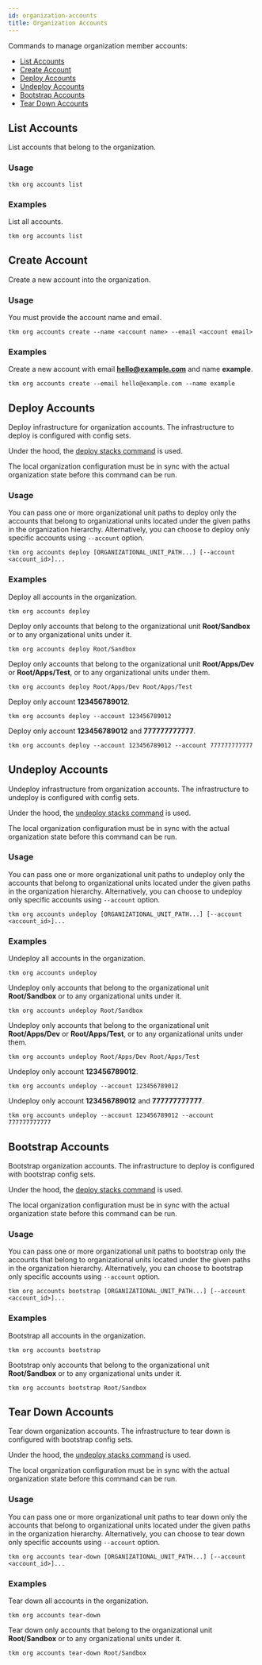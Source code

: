 ```yaml
---
id: organization-accounts
title: Organization Accounts
---
```


Commands to manage organization member accounts:

- [List Accounts](#list-accounts)
- [Create Account](#create-account)
- [Deploy Accounts](#deploy-accounts)
- [Undeploy Accounts](#undeploy-accounts)
- [Bootstrap Accounts](#bootstrap-accounts)
- [Tear Down Accounts](#tear-down-accounts)

## List Accounts

List accounts that belong to the organization.

### Usage

```
tkm org accounts list
```

### Examples

List all accounts.

```
tkm org accounts list
```

## Create Account

Create a new account into the organization.

### Usage

You must provide the account name and email.

```
tkm org accounts create --name <account name> --email <account email>
```

### Examples

Create a new account with email **hello@example.com** and name **example**.

```
tkm org accounts create --email hello@example.com --name example
```

## Deploy Accounts

Deploy infrastructure for organization accounts. The infrastructure to deploy is
configured with config sets.

Under the hood, the [deploy stacks command](stacks.md#deploy-stacks)
is used.

The local organization configuration must be in sync with the actual organization state
before this command can be run.

### Usage

You can pass one or more organizational unit paths to deploy only the accounts
that belong to organizational units located under the given paths in the organization
hierarchy. Alternatively, you can choose to deploy only specific accounts using `--account` option.

```
tkm org accounts deploy [ORGANIZATIONAL_UNIT_PATH...] [--account <account_id>]...
```

### Examples

Deploy all accounts in the organization.

```
tkm org accounts deploy
```

Deploy only accounts that belong to the organizational unit **Root/Sandbox** or to any organizational units
under it.

```
tkm org accounts deploy Root/Sandbox
```

Deploy only accounts that belong to the organizational unit **Root/Apps/Dev** or **Root/Apps/Test**,
or to any organizational units under them.

```
tkm org accounts deploy Root/Apps/Dev Root/Apps/Test
```

Deploy only account **123456789012**.

```
tkm org accounts deploy --account 123456789012
```

Deploy only account **123456789012** and **777777777777**.

```
tkm org accounts deploy --account 123456789012 --account 777777777777
```

## Undeploy Accounts

Undeploy infrastructure from organization accounts. The infrastructure to undeploy is configured with config sets.

Under the hood, the [undeploy stacks command](stacks.md#undeploy-stacks)
is used.

The local organization configuration must be in sync with the actual organization state before this command can be run.

### Usage

You can pass one or more organizational unit paths to undeploy only the accounts that belong to organizational units located under the given paths in the organization hierarchy. Alternatively, you can choose to undeploy only specific accounts using `--account` option.

```
tkm org accounts undeploy [ORGANIZATIONAL_UNIT_PATH...] [--account <account_id>]...
```

### Examples

Undeploy all accounts in the organization.

```
tkm org accounts undeploy
```

Undeploy only accounts that belong to the organizational unit **Root/Sandbox** or to any organizational units
under it.

```
tkm org accounts undeploy Root/Sandbox
```

Undeploy only accounts that belong to the organizational unit **Root/Apps/Dev** or **Root/Apps/Test**,
or to any organizational units under them.

```
tkm org accounts undeploy Root/Apps/Dev Root/Apps/Test
```

Undeploy only account **123456789012**.

```
tkm org accounts undeploy --account 123456789012
```

Undeploy only account **123456789012** and **777777777777**.

```
tkm org accounts undeploy --account 123456789012 --account 777777777777
```

## Bootstrap Accounts

Bootstrap organization accounts. The infrastructure to deploy is configured with bootstrap config sets.

Under the hood, the [deploy stacks command](stacks.md#deploy-stacks)
is used.

The local organization configuration must be in sync with the actual organization state
before this command can be run.

### Usage

You can pass one or more organizational unit paths to bootstrap only the accounts that belong to organizational units located under the given paths in the organization hierarchy. Alternatively, you can choose to bootstrap only specific accounts using `--account` option.

```
tkm org accounts bootstrap [ORGANIZATIONAL_UNIT_PATH...] [--account <account_id>]...
```

### Examples

Bootstrap all accounts in the organization.

```
tkm org accounts bootstrap
```

Bootstrap only accounts that belong to the organizational unit **Root/Sandbox** or to any organizational units
under it.

```
tkm org accounts bootstrap Root/Sandbox
```

## Tear Down Accounts

Tear down organization accounts. The infrastructure to tear down is configured with bootstrap config sets.

Under the hood, the [undeploy stacks command](stacks.md#undeploy-stacks)
is used.

The local organization configuration must be in sync with the actual organization state
before this command can be run.

### Usage

You can pass one or more organizational unit paths to tear down only the accounts that belong to organizational units located under the given paths in the organization hierarchy. Alternatively, you can choose to tear down only specific accounts using `--account` option.

```
tkm org accounts tear-down [ORGANIZATIONAL_UNIT_PATH...] [--account <account_id>]...
```

### Examples

Tear down all accounts in the organization.

```
tkm org accounts tear-down
```

Tear down only accounts that belong to the organizational unit **Root/Sandbox** or to any organizational units
under it.

```
tkm org accounts tear-down Root/Sandbox
```
